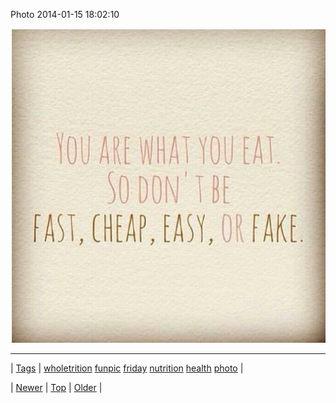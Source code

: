 <!--
title: Photo 2014-01-15 18
date: 2020-06-28T15:27:00.249Z
tags: wholetrition, funpic, friday, nutrition, health, photo
-->


Photo 2014-01-15 18:02:10

![](73424191409-0.png)

<!--BOTTOM-POST-NAVIGATION-->
---

| [Tags](tags.md) | [wholetrition](tag-wholetrition.md) [funpic](tag-funpic.md) [friday](tag-friday.md) [nutrition](tag-nutrition.md) [health](tag-health.md) [photo](tag-photo.md) |

| [Newer](73411717104.md) | [Top](index.md) | [Older](73438780867.md) |